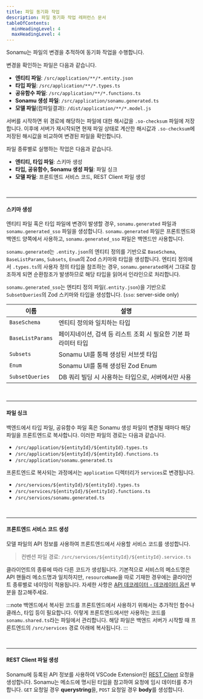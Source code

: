 ```yaml
---
title: 파일 동기화 작업
description: 파일 동기화 작업 레퍼런스 문서
tableOfContents:
  minHeadingLevel: 4
  maxHeadingLevel: 4
---
```


Sonamu는 파일의 변경을 추적하여 동기화 작업을 수행합니다.

변경을 확인하는 파일은 다음과 같습니다.

- **엔티티 파일**: `/src/application/**/*.entity.json`
- **타입 파일**: `/src/application/**/*.types.ts`
- **공유함수 파일**: `/src/application/**/*.functions.ts`
- **Sonamu 생성 파일**: `/src/application/sonamu.generated.ts`
- **모델 파일**(컴파일결과): `/dist/application/**/*.model.js`

서버를 시작하면 위 경로에 해당하는 파일에 대한 해시값을 `.so-checksum` 파일에 저장합니다. 이후에 서버가 재시작되면 현재 파일 상태로 계산한 해시값과 `.so-checksum`에 저장된 해시값을 비교하여 변경된 파일을 확인합니다.

파일 종류별로 실행하는 작업은 다음과 같습니다.

- **엔티티, 타입 파일**: 스키마 생성
- **타입, 공유함수, Sonamu 생성 파일**: 파일 싱크
- **모델 파일**: 프론트엔드 서비스 코드, REST Client 파일 생성

<br/>

---

#### 스키마 생성

엔티티 파일 혹은 타입 파일에 변경이 발생할 경우, `sonamu.generated` 파일과 `sonamu.generated_sso` 파일을 생성합니다.
`sonamu.generated` 파일은 프론트엔드와 백엔드 양쪽에서 사용하고, `sonamu.generated_sso` 파일은 백엔드만 사용합니다.

`sonamu.generated`는 `.entity.json`의 엔티티 정의를 기반으로 `BaseSchema`, `BaseListParams`, `Subsets`, `Enum`의 Zod 스키마와 타입을 생성합니다. 엔티티 정의에서 `.types.ts`의 사용자 정의 타입을 참조하는 경우, `sonamu.generated`에서 그대로 참조하게 되면 순환참조가 발생하므로 해당 타입을 읽어서 인라인으로 처리합니다.

`sonamu.generated_sso`는 엔티티 정의 파일(`.entity.json`)을 기반으로 `SubsetQueries`의 Zod 스키마와 타입을 생성합니다. (`sso`: server-side only)

| 이름             | 설명                                                           |
| ---------------- | -------------------------------------------------------------- |
| `BaseSchema`     | 엔티티 정의와 일치하는 타입                                    |
| `BaseListParams` | 페이지네이션, 검색 등 리스트 조회 시 필요한 기본 파라미터 타입 |
| `Subsets`        | Sonamu UI를 통해 생성된 서브셋 타입                            |
| `Enum`           | Sonamu UI를 통해 생성된 Zod Enum                               |
| `SubsetQueries`  | DB 쿼리 빌딩 시 사용하는 타입으로, 서버에서만 사용             |

<br/>

---

#### 파일 싱크

백엔드에서 타입 파일, 공유함수 파일 혹은 Sonamu 생성 파일이 변경될 때마다 해당 파일을 프론트엔드로 복사합니다. 이러한 파일의 경로는 다음과 같습니다.

- `/src/application/${entityId}/${entityId}.types.ts`
- `/src/application/${entityId}/${entityId}.functions.ts`
- `/src/application/sonamu.generated.ts`

프론트엔드로 복사되는 과정에서는 `application` 디렉터리가 `services`로 변경됩니다.

- `/src/services/${entityId}/${entityId}.types.ts`
- `/src/services/${entityId}/${entityId}.functions.ts`
- `/src/services/sonamu.generated.ts`

<br/>

---

#### 프론트엔드 서비스 코드 생성

모델 파일의 API 정보를 사용하여 프론트엔드에서 사용할 서비스 코드를 생성합니다.

> 컨벤션 파일 경로: `/src/services/${entityId}/${entityId}.service.ts`

클라이언트의 종류에 따라 다른 코드가 생성됩니다. 기본적으로 서비스의 메소드명은 API 핸들러 메소드명과 일치하지만, `resourceName`을 따로 기재한 경우에는 클라이언트 종류별로 네이밍이 적용됩니다. 자세한 사항은 [API 데코레이터 - 데코레이터 옵션](/test-docs/reference/api-decorator/#데코레이터-옵션) 부분을 참고해주세요.

:::note
백엔드에서 복사된 코드를 프론트엔드에서 사용하기 위해서는 추가적인 함수나 클래스, 타입 등이 필요합니다. 이렇게 프론트엔드에서만 사용하는 코드를 `sonamu.shared.ts`라는 파일에서 관리합니다. 해당 파일은 백엔드 서버가 시작할 때 프론트엔드의 `/src/services` 경로 아래에 복사됩니다.
:::

<br/>

---

#### REST Client 파일 생성

Sonamu에 등록된 API 정보를 사용하여 VSCode Extension인 [REST Client](https://marketplace.visualstudio.com/items?itemName=humao.rest-client) 요청을 생성합니다. Sonamu는 메소드에 명시된 타입을 참고하여 요청에 임시 데이터를 추가합니다. `GET` 요청일 경우 **querystring**을, `POST` 요청일 경우 **body**를 생성합니다.
